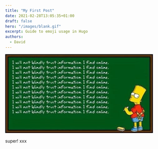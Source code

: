 ```yaml
---
title: "My First Post"
date: 2021-02-28T13:05:35+01:00
draft: false
hero: "/images/blank.gif"
excerpt: Guide to emoji usage in Hugo
authors:
  - David
---
```


![test image](/images/hero-2.jpg)

super!
xxx
